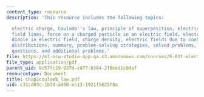 ```yaml
---
content_type: resource
description: 'This resource includes the following topics:

  electric charge, Coulomb''s law, principle of superposition, electric field, electric
  field lines, force on a charged particle in an electric field, electric dipole,
  dipole in electric field, charge density, electric fields due to continuous charge
  distributions, summary, problem-solving strategies, solved problems, conceptual
  questions, and additional problems.'
file: https://ol-ocw-studio-app-qa.s3.amazonaws.com/courses/8-02t-electricity-and-magnetism-spring-2005/c31cd03c1b74a450ec131921f5625f0a_chap2coulomb_law.pdf
file_type: application/pdf
parent_uid: 8c57fc19-927d-cd77-b384-2f8eed1c0daf
resourcetype: Document
title: chap2coulomb_law.pdf
uid: c31cd03c-1b74-a450-ec13-1921f5625f0a
---
```

